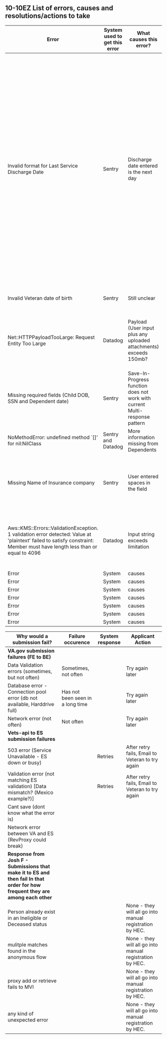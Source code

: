 ## 10-10EZ List of errors, causes and resolutions/actions to take

|Error| System used to get this error | What causes this error?| Solution | Action to take| Notes |
|-----| ------------------- | --------------------| -------------------- | -----------------|-----------|
|Invalid format for Last Service Discharge Date| Sentry | Discharge date entered is the next day| N/A | Submission is received by ES, routed to manual review|The submission had a future Discharge date of the next day (9/17), and It was submitted in the evening of 9/16.  The data sent to ES included the Character (aka Discharge type), which is normally stripped out with future dates.  However, because it was so close in timing that the Discharge type did not get stripped.|
|Invalid Veteran date of birth| Sentry | Still unclear| N/A | Submission is received by ES, routed to manual review| N/A |
|Net::HTTPPayloadTooLarge: Request Entity Too Large| Datadog | Payload (User input plus any uploaded attachments) exceeds 150mb? | TBD | Obtain Veteran contact info and send to VHA HEC EED Administrators via encrypted email from VA email address/Outlook | N/A |
|Missing required fields (Child DOB, SSN and Dependent date)| Sentry | Save-In-Progress function does not work with current Multi-response pattern | Pending fix for this | Obtain Veteran contact info and send to VHA HEC EED Administrators via encrypted email from VA email address/Outlook | N/A | 
|NoMethodError: undefined method `[]' for nil:NilClass| Sentry and Datadog | More information missing from Dependents | solution | Action | N/A |
|Missing Name of Insurance company| Sentry | User entered spaces in the field | Fix implemented to not allow "whitespace" in the fields | Obtain Veteran contact info and send to VHA HEC EED Administrators via encrypted email from VA email address/Outlook | N/A |
|Aws::KMS::Errors::ValidationException.   1 validation error detected: Value at 'plaintext' failed to satisfy constraint: Member must have length less than or equal to 4096| Datadog | Input string exceeds limitation | limit expanded | Obtain Veteran contact info and send to VHA HEC EED Administrators via encrypted email from VA email address/Outlook | N/A |
|Error| System | causes | solution | Action | Notes |
|Error| System | causes | solution | Action | Notes |
|Error| System | causes | solution | Action | Notes |
|Error| System | causes | solution | Action | Notes |
|Error| System | causes | solution | Action | Notes |
|Error| System | causes | solution | Action | Notes |
|Error| System | causes | solution | Action | Notes |



|Why would a submission fail?	| Failure occurence |	System response |	Applicant Action|
|-----| ------------------- | --------------------| -------------------- |
|**VA.gov submission failures (FE to BE)**	|   |   |   |
|Data Validation errors (sometimes, but not often)	|Sometimes, not often	|	| Try again later|
|Database error - Connection pool error (db not available, Harddrive full)	| Has not been seen in a long time	|	| Try again later|
|Network error (not often)	| Not often|		|Try again later|
|**Vets-api to ES submission failures**|	|   |   |
|503 error (Service Unavailable - ES down or busy)|		|Retries|	After retry fails, Email to Veteran to try again|
|Validation error (not matching ES validation) [Data mismatch? (Mexico example?)]	|	|Retries	|After retry fails, Email to Veteran to try again|
|Cant save (dont know what the error is)	|		   |   |   |
|Network error between VA and ES (RevProxy could break)	|		   |   |   |
|**Response from Josh F - Submissions that make it to ES and then fail	In that order for how frequent they are among each other** |  |   |   |	
|Person already exist in an Ineligible or Deceased status| | |	None - they will all go into manual registration by HEC.|
|mulitple matches found in the anonymous flow	| | |	None - they will all go into manual registration by HEC.|
|proxy add or retrieve fails to MVI| | |	None - they will all go into manual registration by HEC.|
|any kind of unexpected error	| | |	None - they will all go into manual registration by HEC.|
